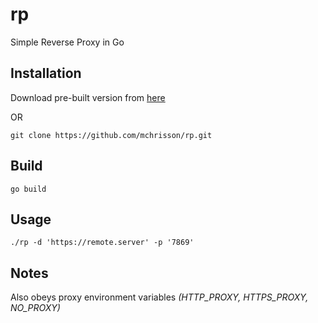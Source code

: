 # rp
Simple Reverse Proxy in Go

## Installation
Download pre-built version from [here](https://github.com/mchrisson/rp/releases)

OR

```
git clone https://github.com/mchrisson/rp.git
```

## Build
```
go build
```

## Usage
```
./rp -d 'https://remote.server' -p '7869'
```

## Notes
Also obeys proxy environment variables _(HTTP_PROXY, HTTPS_PROXY, NO_PROXY)_
